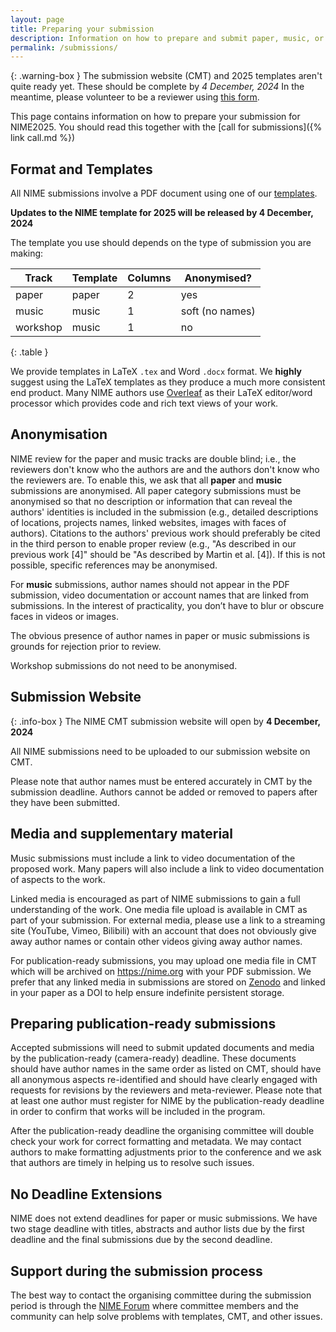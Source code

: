 ```yaml
---
layout: page  
title: Preparing your submission
description: Information on how to prepare and submit paper, music, or workshop submissions for NIME2025.
permalink: /submissions/
---
```


{: .warning-box }
The submission website (CMT) and 2025 templates aren't quite ready yet. These should be complete by *4 December, 2024* In the meantime, please volunteer to be a reviewer using [this form](https://forms.office.com/r/eZ2qVU8MbE).

This page contains information on how to prepare your submission for NIME2025. You should read this together with the [call for submissions]({% link call.md %})

## Format and Templates

All NIME submissions involve a PDF document using one of our [templates](https://github.com/NIME-conference/nime-template).

**Updates to the NIME template for 2025 will be released by 4 December, 2024**

The template you use should depends on the type of submission you are making:

| Track    | Template | Columns | Anonymised?     |
|----------|----------|---------|-----------------|
| paper    | paper    | 2       | yes             |
| music    | music    | 1       | soft (no names) |
| workshop | music    | 1       | no              |
{: .table }

We provide templates in LaTeX `.tex` and Word `.docx` format. We **highly** suggest using the LaTeX templates as they produce a much more consistent end product. Many NIME authors use [Overleaf](https://www.overleaf.com/) as their LaTeX editor/word processor which provides code and rich text views of your work. 

## Anonymisation

NIME review for the paper and music tracks are double blind; i.e., the reviewers don't know who the authors are and the authors don't know who the reviewers are. To enable this, we ask that all **paper** and **music** submissions are anonymised. All paper category submissions must be anonymised so that no description or information that can reveal the authors' identities is included in the submission (e.g., detailed descriptions of locations, projects names, linked websites, images with faces of authors). Citations to the authors' previous work should preferably be cited in the third person to enable proper review (e.g., "As described in our previous work \[4\]" should be "As described by Martin et al. \[4\]). If this is not possible, specific references may be anonymised.

For **music** submissions, author names should not appear in the PDF submission, video documentation or account names that are linked from submissions. In the interest of practicality, you don’t have to blur or obscure faces in videos or images.

The obvious presence of author names in paper or music submissions is grounds for rejection prior to review.

Workshop submissions do not need to be anonymised.

## Submission Website

{: .info-box }
The NIME CMT submission website will open by **4 December, 2024**

All NIME submissions need to be uploaded to our submission website on CMT. 

Please note that author names must be entered accurately in CMT by the submission deadline. Authors cannot be added or removed to papers after they have been submitted.

## Media and supplementary material

Music submissions must include a link to video documentation of the proposed work. Many papers will also include a link to video documentation of aspects to the work.

Linked media is encouraged as part of NIME submissions to gain a full understanding of the work. One media file upload is available in CMT as part of your submission. For external media, please use a link to a streaming site (YouTube, Vimeo, Bilibili) with an account that does not obviously give away author names or contain other videos giving away author names.

For publication-ready submissions, you may upload one media file in CMT which will be archived on <https://nime.org> with your PDF submission. We prefer that any linked media in submissions are stored on [Zenodo](https://zenodo.org) and linked in your paper as a DOI to help ensure indefinite persistent storage.

## Preparing publication-ready submissions

Accepted submissions will need to submit updated documents and media by the publication-ready (camera-ready) deadline. These documents should have author names in the same order as listed on CMT, should have all anonymous aspects re-identified and should have clearly engaged with requests for revisions by the reviewers and meta-reviewer. Please note that at least one author must register for NIME by the publication-ready deadline in order to confirm that works will be included in the program.

After the publication-ready deadline the organising committee will double check your work for correct formatting and metadata. We may contact authors to make formatting adjustments prior to the conference and we ask that authors are timely in helping us to resolve such issues.

## No Deadline Extensions

NIME does not extend deadlines for paper or music submissions. We have two stage deadline with titles, abstracts and author lists due by the first deadline and the final submissions due by the second deadline.

## Support during the submission process

The best way to contact the organising committee during the submission period is through the [NIME Forum](https://forum.nime.org) where committee members and the community can help solve problems with templates, CMT, and other issues.
